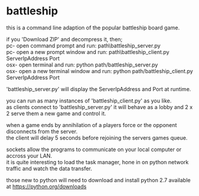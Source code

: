 # battleship

this is a command line adaption of the popular battleship board game.

if you 'Download ZIP' and decompress it, then; </br>
pc- open command prompt and run:  path\battleship_server.py</br>
pc- open a new prompt window and run:  path\battleship_client.py ServerIpAddress Port</br>
osx- open terminal and run:  python path/battleship_server.py</br>
osx- open a new terminal window and run:  python path/battleship_client.py ServerIpAddress Port

'battleship_server.py' will display the ServerIpAddress and Port at runtime.

you can run as many instances of 'battleship_client.py' as you like.</br>
as clients connect to 'battleship_server.py' it will behave as a lobby and 2 x 2 serve them a new game and control it.

when a game ends by annihilation of a players force or the opponent disconnects from the server.</br>
the client will delay 5 seconds before rejoining the servers games queue.

sockets allow the programs to communicate on your local computer or accross your LAN.</br>
it is quite interesting to load the task manager, hone in on python network traffic and watch the data transfer.

those new to python will need to download and install python 2.7 available at <a href="https://python.org/downloads">https://python.org/downloads</a>
